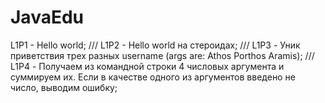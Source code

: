 # JavaEdu
L1P1 - Hello world; ///
L1P2 - Hello world на стероидах; ///
L1P3 - Уник приветствия трех разных username (args are: Athos Porthos Aramis); ///
L1P4 - Получаем из командной строки 4 числовых аргумента и суммируем их. Если в качестве одного из аргументов введено не число, выводим ошибку;
 
